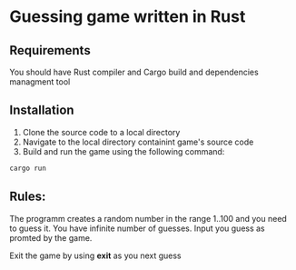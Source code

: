 # Guessing game written in Rust 

## Requirements
You should have Rust compiler and Cargo build and dependencies managment tool

## Installation
1. Clone the source code to a local directory
2. Navigate to the local directory containint game's source code
2. Build and run the game using the following command:
```bash
cargo run
```

## Rules:
The programm creates a random number in the range 1..100 and you need to guess it.
You have infinite number of guesses. 
Input you guess as promted by the game.

Exit the game by using **exit** as you next guess
